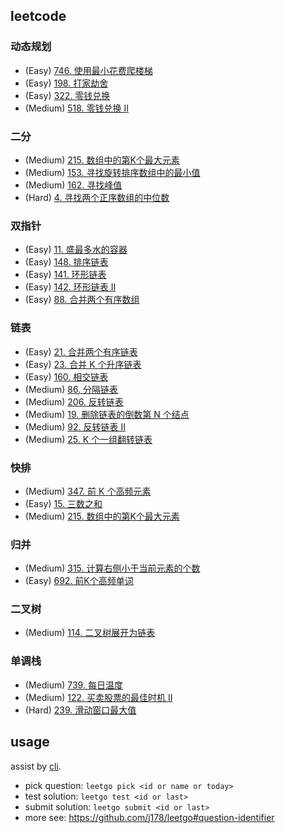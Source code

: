## leetcode

### 动态规划

- (Easy) [746. 使用最小花费爬楼梯](https://leetcode.cn/problems/min-cost-climbing-stairs/)
- (Easy) [198. 打家劫舍](https://leetcode.cn/problems/house-robber/)
- (Easy) [322. 零钱兑换](https://leetcode.cn/problems/coin-change/)
- (Medium) [518. 零钱兑换 II](https://leetcode.cn/problems/coin-change-ii/)

### 二分

- (Medium) [215. 数组中的第K个最大元素](https://leetcode.cn/problems/kth-largest-element-in-an-array/)
- (Medium) [153. 寻找旋转排序数组中的最小值](https://leetcode.cn/problems/find-minimum-in-rotated-sorted-array/)
- (Medium) [162. 寻找峰值](https://leetcode.cn/problems/find-peak-element/)
- (Hard) [4. 寻找两个正序数组的中位数](https://leetcode.cn/problems/median-of-two-sorted-arrays/)

### 双指针

- (Easy) [11. 盛最多水的容器](https://leetcode.cn/problems/container-with-most-water/)
- (Easy) [148. 排序链表](https://leetcode.cn/problems/sort-list/)
- (Easy) [141. 环形链表](https://leetcode.cn/problems/linked-list-cycle/)
- (Easy) [142. 环形链表 II](https://leetcode.cn/problems/linked-list-cycle-ii/)
- (Easy) [88. 合并两个有序数组](https://leetcode.cn/problems/merge-sorted-array/)

### 链表

- (Easy) [21. 合并两个有序链表](https://leetcode.cn/problems/merge-two-sorted-lists/)
- (Easy) [23. 合并 K 个升序链表](https://leetcode.cn/problems/merge-k-sorted-lists/)
- (Easy) [160. 相交链表](https://leetcode.cn/problems/intersection-of-two-linked-lists/)
- (Medium) [86. 分隔链表](https://leetcode.cn/problems/partition-list/)
- (Medium) [206. 反转链表](https://leetcode.cn/problems/reverse-linked-list/)
- (Medium) [19. 删除链表的倒数第 N 个结点](https://leetcode.cn/problems/remove-nth-node-from-end-of-list/)
- (Medium) [92. 反转链表 II](https://leetcode.cn/problems/reverse-linked-list-ii/)
- (Medium) [25. K 个一组翻转链表](https://leetcode.cn/problems/reverse-nodes-in-k-group/)

### 快排

- (Medium) [347. 前 K 个高频元素](https://leetcode.cn/problems/top-k-frequent-elements/)
- (Easy) [15. 三数之和](https://leetcode.cn/problems/3sum/)
- (Medium) [215. 数组中的第K个最大元素](https://leetcode.cn/problems/kth-largest-element-in-an-array/)

### 归并

- (Medium) [315. 计算右侧小于当前元素的个数](https://leetcode.cn/problems/count-of-smaller-numbers-after-self/)
- (Easy) [692. 前K个高频单词](https://leetcode.cn/problems/top-k-frequent-words/)

### 二叉树

- (Medium) [114. 二叉树展开为链表](https://leetcode.cn/problems/flatten-binary-tree-to-linked-list/)

### 单调栈

- (Medium) [739. 每日温度](https://leetcode.cn/problems/daily-temperatures/)
- (Medium) [122. 买卖股票的最佳时机 II](https://leetcode.cn/problems/best-time-to-buy-and-sell-stock-ii/)
- (Hard) [239. 滑动窗口最大值](https://leetcode.cn/problems/sliding-window-maximum/)

## usage
assist by [cli](https://github.com/j178/leetgo).

- pick question: `leetgo pick <id or name or today>`
- test solution: `leetgo test <id or last>`
- submit solution: `leetgo submit <id or last>`
- more see: https://github.com/j178/leetgo#question-identifier
